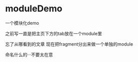 # moduleDemo
一个模块化demo


之前写一直是把主页下方的tab放在一个module里

忘了从哪看到的文章 现在把fragment分出来做一个单独的module

命名什么的···不要太在意
